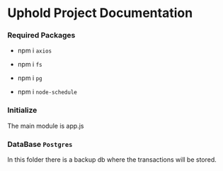 # Uphold Project Documentation

### Required Packages

- npm i `axios`

- npm i ``fs``

- npm i ``pg``

- npm i ``node-schedule``

### Initialize

The main module is app.js

### DataBase `Postgres`

In this folder there is a backup db where the transactions will be stored.


